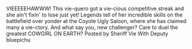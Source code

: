 VIEEEEEHAWWW! This vie-quero got a vie-cious competitive streak and she ain't fixin' to lose just yet! Legends tell of her incredible skills on the battlefield over yonder at the Coyote Ugly Saloon, where she has claimed many a vie-ctory. And what say you, new challenger? Care to duel the greatest COWGIRL ON EARTH?
Posted by Sheriff Vie
With Deputy bluepichu
